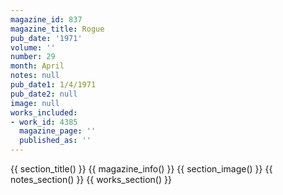 ```yaml
---
magazine_id: 837
magazine_title: Rogue
pub_date: '1971'
volume: ''
number: 29
month: April
notes: null
pub_date1: 1/4/1971
pub_date2: null
image: null
works_included:
- work_id: 4385
  magazine_page: ''
  published_as: ''
---
```


{{ section_title() }}
{{ magazine_info() }}
{{ section_image() }}
{{ notes_section() }}
{{ works_section() }}
